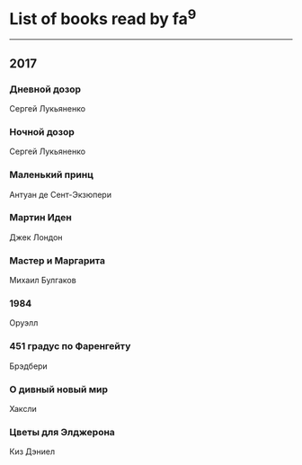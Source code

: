 # List of books read by fa<sup>9</sup>
---

## 2017

### Дневной дозор
Сергей Лукьяненко


### Ночной дозор
Сергей Лукьяненко


### Маленький принц
Антуан де Сент-Экзюпери


### Мартин Иден
Джек Лондон


### Мастер и Маргарита
Михаил Булгаков


### 1984
Оруэлл


### 451 градус по Фаренгейту
Брэдбери


### О дивный новый мир
Хаксли


### Цветы для Элджерона
Киз Дэниел



